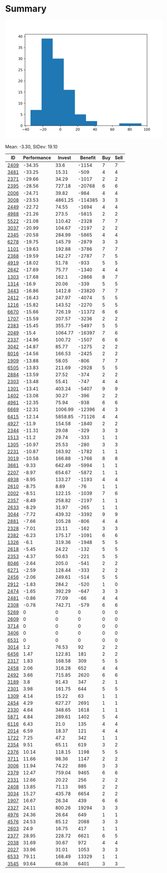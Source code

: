 # Summary

![histogram](summary.png)

Mean: -3.30, StDev: 19.10

ID|Performance|Invest|Benefit|Buy|Sell
---|---|---|---|---|---
[2409](2409/)|-34.35|33.6|-1154|7|7
[3481](3481/)|-33.25|15.31|-509|4|4
[2371](2371/)|-29.66|34.29|-1017|2|2
[2395](2395/)|-28.56|727.18|-20768|6|6
[2006](2006/)|-24.71|39.82|-984|4|4
[3008](3008/)|-23.53|4861.25|-114385|3|3
[2449](2449/)|-22.72|74.55|-1694|4|4
[4968](4968/)|-21.26|273.5|-5815|2|2
[5522](5522/)|-21.08|110.42|-2328|7|7
[3037](3037/)|-20.99|104.67|-2197|2|2
[2345](2345/)|-20.58|284.99|-5865|4|4
[6278](6278/)|-19.75|145.79|-2879|3|3
[1101](1101/)|-19.63|192.88|-3786|7|7
[2368](2368/)|-19.59|142.27|-2787|7|5
[4919](4919/)|-18.02|51.78|-933|5|5
[2642](2642/)|-17.69|75.77|-1340|4|4
[1303](1303/)|-17.68|162.1|-2866|8|7
[1314](1314/)|-16.9|20.06|-339|5|5
[3443](3443/)|-16.86|1412.8|-23820|7|7
[2412](2412/)|-16.43|247.97|-4074|5|5
[1216](1216/)|-15.82|143.52|-2270|5|5
[6670](6670/)|-15.66|726.19|-11372|6|6
[1707](1707/)|-15.59|207.57|-3236|2|2
[2383](2383/)|-15.45|355.77|-5497|5|5
[2049](2049/)|-15.4|1064.77|-16397|7|6
[2337](2337/)|-14.96|100.72|-1507|6|6
[3042](3042/)|-14.87|85.77|-1275|2|2
[8016](8016/)|-14.56|166.53|-2425|2|2
[1909](1909/)|-13.88|58.05|-806|7|7
[6505](6505/)|-13.83|211.69|-2928|5|5
[2884](2884/)|-13.59|27.52|-374|2|2
[2303](2303/)|-13.48|55.41|-747|4|4
[1301](1301/)|-13.41|403.24|-5407|9|9
[1402](1402/)|-13.08|30.27|-396|2|2
[4961](4961/)|-12.35|75.94|-938|6|6
[6669](6669/)|-12.31|1006.99|-12396|4|3
[6415](6415/)|-12.14|5858.85|-71126|4|4
[4927](4927/)|-11.9|154.58|-1840|2|2
[2344](2344/)|-11.31|29.08|-329|3|3
[1513](1513/)|-11.2|29.74|-333|1|1
[1305](1305/)|-10.97|25.53|-280|3|3
[2231](2231/)|-10.87|163.92|-1782|1|1
[3019](3019/)|-10.58|166.88|-1766|8|8
[3661](3661/)|-9.33|642.49|-5994|1|1
[2207](2207/)|-8.97|654.67|-5872|1|1
[4938](4938/)|-8.95|133.27|-1193|4|4
[2610](2610/)|-8.75|8.69|-76|1|1
[2002](2002/)|-8.51|122.15|-1039|7|6
[2357](2357/)|-8.49|258.82|-2197|1|1
[2633](2633/)|-8.29|31.97|-265|1|1
[3044](3044/)|-7.72|439.32|-3392|9|9
[2881](2881/)|-7.66|105.28|-806|4|4
[2328](2328/)|-7.01|23.11|-162|3|3
[2382](2382/)|-6.23|175.17|-1091|6|6
[1326](1326/)|-6.1|319.36|-1948|5|5
[2618](2618/)|-5.45|24.22|-132|5|5
[2353](2353/)|-4.37|50.63|-221|5|5
[8046](8046/)|-2.64|205.0|-541|2|2
[6271](6271/)|-2.59|128.44|-333|2|2
[2456](2456/)|-2.06|249.61|-514|5|5
[2912](2912/)|-1.83|284.2|-520|1|0
[2474](2474/)|-1.65|392.29|-647|3|3
[2481](2481/)|-0.86|77.09|-66|4|4
[2308](2308/)|-0.78|742.71|-579|6|6
[5269](5269/)|0|0|0|0|0
[2609](2609/)|0|0|0|0|0
[3714](3714/)|0|0|0|0|0
[3406](3406/)|0|0|0|0|0
[6531](6531/)|0|0|0|0|0
[3014](3014/)|1.2|76.53|92|2|2
[6456](6456/)|1.47|122.81|181|2|2
[2317](2317/)|1.83|168.58|309|5|5
[2458](2458/)|2.06|316.28|652|4|4
[2492](2492/)|3.66|715.85|2620|6|6
[3189](3189/)|3.8|91.43|347|2|1
[2301](2301/)|3.98|161.75|644|5|5
[1309](1309/)|4.14|15.22|63|1|1
[2454](2454/)|4.29|627.27|2691|1|1
[2330](2330/)|4.64|348.65|1618|1|1
[5871](5871/)|4.84|289.61|1402|5|4
[6116](6116/)|6.43|21.0|135|4|4
[2014](2014/)|6.59|18.37|121|4|4
[1722](1722/)|7.25|47.2|342|1|1
[2354](2354/)|9.51|65.11|619|3|2
[2376](2376/)|10.14|118.15|1198|5|5
[3711](3711/)|11.66|98.36|1147|2|2
[3006](3006/)|11.94|74.22|886|3|3
[2379](2379/)|12.47|759.04|9465|6|6
[2331](2331/)|12.66|20.22|256|2|2
[2408](2408/)|13.85|71.13|985|2|2
[3034](3034/)|15.27|435.78|6654|2|2
[1907](1907/)|16.67|26.34|439|6|6
[2327](2327/)|24.11|800.26|19294|3|3
[4976](4976/)|24.36|26.64|649|1|1
[4576](4576/)|24.53|85.12|2088|3|3
[2603](2603/)|24.9|16.75|417|1|1
[2377](2377/)|28.95|228.72|6621|6|5
[2038](2038/)|31.69|30.67|972|4|4
[2027](2027/)|33.96|31.01|1053|3|3
[6533](6533/)|79.11|168.49|13329|1|1
[3545](3545/)|93.64|68.36|6401|3|3
